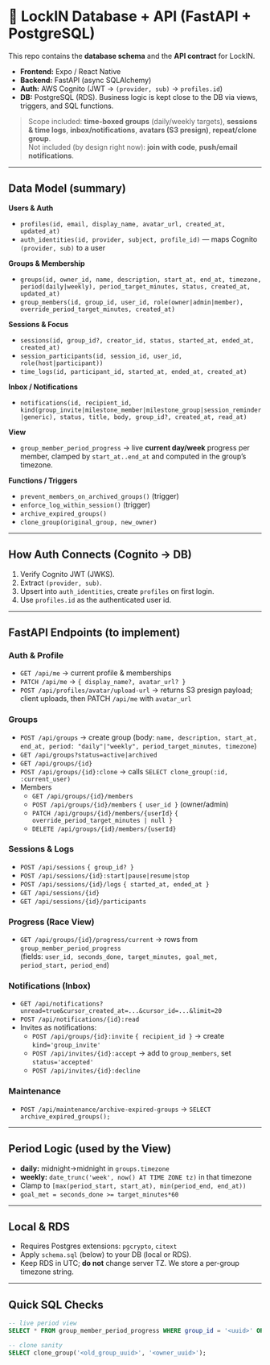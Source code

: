 # 🧩 LockIN Database + API (FastAPI + PostgreSQL)

This repo contains the **database schema** and the **API contract** for LockIN.

- **Frontend:** Expo / React Native
- **Backend:** FastAPI (async SQLAlchemy)
- **Auth:** AWS Cognito (JWT → `(provider, sub)` → `profiles.id`)
- **DB:** PostgreSQL (RDS). Business logic is kept close to the DB via views, triggers, and SQL functions.

> Scope included: **time-boxed groups** (daily/weekly targets), **sessions & time logs**, **inbox/notifications**, **avatars (S3 presign)**, **repeat/clone group**.  
> Not included (by design right now): **join with code**, **push/email notifications**.

---

## Data Model (summary)

**Users & Auth**
- `profiles(id, email, display_name, avatar_url, created_at, updated_at)`
- `auth_identities(id, provider, subject, profile_id)` — maps Cognito `(provider, sub)` to a user

**Groups & Membership**
- `groups(id, owner_id, name, description, start_at, end_at, timezone, period(daily|weekly), period_target_minutes, status, created_at, updated_at)`
- `group_members(id, group_id, user_id, role(owner|admin|member), override_period_target_minutes, created_at)`

**Sessions & Focus**
- `sessions(id, group_id?, creator_id, status, started_at, ended_at, created_at)`
- `session_participants(id, session_id, user_id, role(host|participant))`
- `time_logs(id, participant_id, started_at, ended_at, created_at)`

**Inbox / Notifications**
- `notifications(id, recipient_id, kind(group_invite|milestone_member|milestone_group|session_reminder|generic), status, title, body, group_id?, created_at, read_at)`

**View**
- `group_member_period_progress` → live **current day/week** progress per member, clamped by `start_at..end_at` and computed in the group’s timezone.

**Functions / Triggers**
- `prevent_members_on_archived_groups()` (trigger)
- `enforce_log_within_session()` (trigger)
- `archive_expired_groups()`
- `clone_group(original_group, new_owner)`

---

## How Auth Connects (Cognito → DB)

1) Verify Cognito JWT (JWKS).  
2) Extract `(provider, sub)`.  
3) Upsert into `auth_identities`, create `profiles` on first login.  
4) Use `profiles.id` as the authenticated user id.

---

## FastAPI Endpoints (to implement)

### Auth & Profile
- `GET /api/me` → current profile & memberships
- `PATCH /api/me` → `{ display_name?, avatar_url? }`
- `POST /api/profiles/avatar/upload-url` → returns S3 presign payload; client uploads, then PATCH `/api/me` with `avatar_url`

### Groups
- `POST /api/groups` → create group (body: `name, description, start_at, end_at, period: "daily"|"weekly", period_target_minutes, timezone`)
- `GET /api/groups?status=active|archived`
- `GET /api/groups/{id}`
- `POST /api/groups/{id}:clone` → calls `SELECT clone_group(:id, :current_user)`
- Members
  - `GET /api/groups/{id}/members`
  - `POST /api/groups/{id}/members` `{ user_id }` (owner/admin)
  - `PATCH /api/groups/{id}/members/{userId}` `{ override_period_target_minutes | null }`
  - `DELETE /api/groups/{id}/members/{userId}`

### Sessions & Logs
- `POST /api/sessions` `{ group_id? }`
- `POST /api/sessions/{id}:start|pause|resume|stop`
- `POST /api/sessions/{id}/logs` `{ started_at, ended_at }`
- `GET /api/sessions/{id}`
- `GET /api/sessions/{id}/participants`

### Progress (Race View)
- `GET /api/groups/{id}/progress/current` → rows from `group_member_period_progress`  
  (fields: `user_id, seconds_done, target_minutes, goal_met, period_start, period_end`)

### Notifications (Inbox)
- `GET /api/notifications?unread=true&cursor_created_at=...&cursor_id=...&limit=20`
- `POST /api/notifications/{id}:read`
- Invites as notifications:
  - `POST /api/groups/{id}:invite` `{ recipient_id }` → create `kind='group_invite'`
  - `POST /api/invites/{id}:accept` → add to `group_members`, set `status='accepted'`
  - `POST /api/invites/{id}:decline`

### Maintenance
- `POST /api/maintenance/archive-expired-groups` → `SELECT archive_expired_groups();`

---

## Period Logic (used by the View)

- **daily:** midnight→midnight in `groups.timezone`
- **weekly:** `date_trunc('week', now() AT TIME ZONE tz)` in that timezone  
- Clamp to `[max(period_start, start_at), min(period_end, end_at))`  
- `goal_met = seconds_done >= target_minutes*60`

---

## Local & RDS

- Requires Postgres extensions: `pgcrypto`, `citext`
- Apply `schema.sql` (below) to your DB (local or RDS).
- Keep RDS in UTC; **do not** change server TZ. We store a per-group timezone string.

---

## Quick SQL Checks

```sql
-- live period view
SELECT * FROM group_member_period_progress WHERE group_id = '<uuid>' ORDER BY seconds_done DESC;

-- clone sanity
SELECT clone_group('<old_group_uuid>', '<owner_uuid>');
